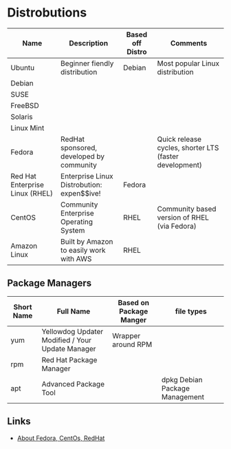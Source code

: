 # Distrobutions

| Name | Description | Based off Distro | Comments | 
| ---- | ----------- | --------------- | -------- |
| Ubuntu | Beginner fiendly distribution | Debian | Most popular Linux distribution |
| Debian | | |
| SUSE | | |
| FreeBSD | | |
| Solaris | | |
| Linux Mint | | |
| Fedora | RedHat sponsored, developed by community | | Quick release cycles, shorter LTS (faster development) |
| Red Hat Enterprise Linux (RHEL) | Enterprise Linux Distrobution: expen$$ive! | Fedora | |
| CentOS | Community Enterprise Operating System | RHEL | Community based version of RHEL (via Fedora) |
| Amazon Linux | Built by Amazon to easily work with AWS | RHEL|

## Package Managers
| Short Name | Full Name | Based on Package Manger | file types | 
| ---------- | --------- | ------ | ----- |
| yum | Yellowdog Updater Modified / Your Update Manager | Wrapper around RPM |
| rpm | Red Hat Package Manager | |
| apt | Advanced Package Tool | | dpkg Debian Package Management |
## Links
- [About Fedora, CentOs, RedHat](https://danielmiessler.com/study/fedora_redhat_centos/)
